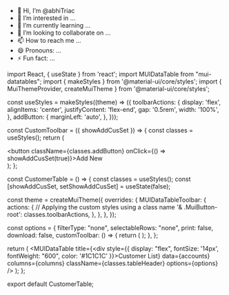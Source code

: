 - 👋 Hi, I’m @abhiTriac
- 👀 I’m interested in ...
- 🌱 I’m currently learning ...
- 💞️ I’m looking to collaborate on ...
- 📫 How to reach me ...
- 😄 Pronouns: ...
- ⚡ Fun fact: ...

<!---
abhiTriac/abhiTriac is a ✨ special ✨ repository because its `README.md` (this file) appears on your GitHub profile.
You can click the Preview link to take a look at your changes.
--->


import React, { useState } from 'react';
import MUIDataTable from "mui-datatables";
import { makeStyles } from '@material-ui/core/styles';
import { MuiThemeProvider, createMuiTheme } from '@material-ui/core/styles';

const useStyles = makeStyles((theme) => ({
  toolbarActions: {
    display: 'flex',
    alignItems: 'center',
    justifyContent: 'flex-end',
    gap: '0.5rem',
    width: '100%',
  },
  addButton: {
    marginLeft: 'auto',
  },
}));

const CustomToolbar = ({ showAddCusSet }) => {
  const classes = useStyles();
  return (
    <div className={classes.toolbarActions}>
      <button className={classes.addButton} onClick={() => showAddCusSet(true)}>Add New</button>
    </div>
  );
};

const CustomerTable = () => {
  const classes = useStyles();
  const [showAddCusSet, setShowAddCusSet] = useState(false);

  const theme = createMuiTheme({
    overrides: {
      MUIDataTableToolbar: {
        actions: {
          // Applying the custom styles using a class name
          '& .MuiButton-root': classes.toolbarActions,
        },
      },
    },
  });

  const options = {
    filterType: "none",
    selectableRows: "none",
    print: false,
    download: false,
    customToolbar: () => {
      return (
        <CustomToolbar showAddCusSet={setShowAddCusSet} />
      );
    },
  };

  return (
    <MuiThemeProvider theme={theme}>
      <MUIDataTable
        title={<div style={{ display: "flex", fontSize: '14px', fontWeight: "600", color: '#1C1C1C' }}>Customer List</div>}
        data={accounts}
        columns={columns}
        className={classes.tableHeader}
        options={options}
      />
    </MuiThemeProvider>
  );
};

export default CustomerTable;

